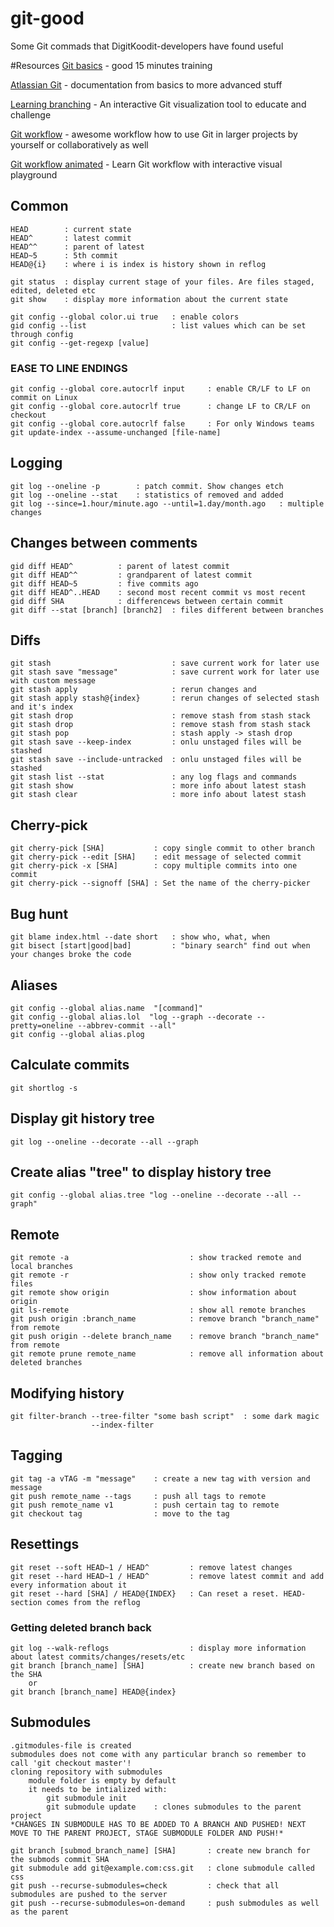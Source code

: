 # git-good
Some Git commads that DigitKoodit-developers have found useful


#Resources 
[Git basics](https://try.github.io/) - good 15 minutes training

[Atlassian Git](https://www.atlassian.com/git) - documentation from basics to more advanced stuff

[Learning branching](https://learngitbranching.js.org/) - An interactive Git visualization tool to educate and challenge

[Git workflow](http://nvie.com/posts/a-successful-git-branching-model/) - awesome workflow how to use Git in larger projects by yourself or collaboratively as well 

[Git workflow animated](https://veerasundar.com/blog/2018/03/gitflow-animated/) - Learn Git workflow with interactive visual playground
  
## Common 
	HEAD 		: current state
	HEAD^		: latest commit
	HEAD^^	    : parent of latest
	HEAD~5	    : 5th commit
	HEAD@{i} 	: where i is index is history shown in reflog

	git status	: display current stage of your files. Are files staged, edited, deleted etc
	git show	: display more information about the current state

	git config --global color.ui true	: enable colors
	gid config --list					: list values which can be set through config
	git config --get-regexp [value]

### EASE TO LINE ENDINGS	
	git config --global core.autocrlf input 	: enable CR/LF to LF on commit on Linux
	git config --global core.autocrlf true		: change LF to CR/LF on checkout
	git config --global core.autocrlf false 	: For only Windows teams
	git update-index --assume-unchanged [file-name]
 
## Logging
	git log --oneline -p	 	: patch commit. Show changes etch 
	git log --oneline --stat	: statistics of removed and added
	git log --since=1.hour/minute.ago --until=1.day/month.ago	: multiple changes 

## Changes between comments
	gid diff HEAD^ 		    : parent of latest commit
	git diff HEAD^^		    : grandparent of latest commit
	git diff HEAD~5		    : five commits ago
	git diff HEAD^..HEAD	: second most recent commit vs most recent
	gid diff SHA	    	: differencews between certain commit
	git diff --stat [branch] [branch2] 	: files different between branches
  
## Diffs 
	git stash						    : save current work for later use
	git stash save "message"		    : save current work for later use with custom message 
	git stash apply					    : rerun changes and 
	git stash apply stash@{index}   	: rerun changes of selected stash and it's index
	git stash drop					    : remove stash from stash stack
	git stash drop				    	: remove stash from stash stack
	git stash pop				    	: stash apply -> stash drop
	git stash save --keep-index	    	: onlu unstaged files will be stashed
	git stash save --include-untracked	: onlu unstaged files will be stashed
	git stash list --stat 		    	: any log flags and commands
	git stash show 		 		    	: more info about latest stash
	git stash clear 		 	    	: more info about latest stash

## Cherry-pick
	git cherry-pick [SHA]			: copy single commit to other branch
	git cherry-pick --edit [SHA]	: edit message of selected commit
	git cherry-pick -x [SHA]		: copy multiple commits into one commit
	git cherry-pick --signoff [SHA]	: Set the name of the cherry-picker

## Bug hunt
	git blame index.html --date short 	: show who, what, when
	git bisect [start|good|bad]	        : "binary search" find out when your changes broke the code

## Aliases
	git config --global alias.name  "[command]"
	git config --global alias.lol  "log --graph --decorate --pretty=oneline --abbrev-commit --all"
	git config --global alias.plog 
  
## Calculate commits 
	git shortlog -s 

## Display git history tree
	git log --oneline --decorate --all --graph

## Create alias "tree" to display history tree
	git config --global alias.tree "log --oneline --decorate --all --graph"

## Remote 
	git remote -a				    		: show tracked remote and local branches
	git remote -r				    		: show only tracked remote files
	git remote show origin			    	: show information about origin
	git ls-remote						    : show all remote branches
	git push origin :branch_name		    : remove branch "branch_name" from remote
	git push origin --delete branch_name	: remove branch "branch_name" from remote
	git remote prune remote_name 	    	: remove all information about deleted branches 

## Modifying history 
	git filter-branch --tree-filter "some bash script" 	: some dark magic
					  --index-filter

## Tagging 
	git tag -a vTAG -m "message"    : create a new tag with version and message
	git push remote_name --tags 	: push all tags to remote 
	git push remote_name v1 		: push certain tag to remote 
	git checkout tag                : move to the tag

## Resettings
	git reset --soft HEAD~1 / HEAD^ 		: remove latest changes 
	git reset --hard HEAD~1 / HEAD^ 		: remove latest commit and add every information about it
	git reset --hard [SHA] / HEAD@{INDEX} 	: Can reset a reset. HEAD-section comes from the reflog

### Getting deleted branch back
	git log --walk-reflogs				    : display more information about latest commits/changes/resets/etc
	git branch [branch_name] [SHA] 	    	: create new branch based on the SHA
		or
	git branch [branch_name] HEAD@{index}
  
## Submodules  
    .gitmodules-file is created
	submodules does not come with any particular branch so remember to call 'git checkout master'!
	cloning repository with submodules
	    module folder is empty by default
		it needs to be intialized with:
		    git submodule init
			git submodule update 	: clones submodules to the parent project
	*CHANGES IN SUBMODULE HAS TO BE ADDED TO A BRANCH AND PUSHED! NEXT MOVE TO THE PARENT PROJECT, STAGE SUBMODULE FOLDER AND PUSH!*

	git branch [submod_branch_name] [SHA]		: create new branch for the submods commit SHA
	git submodule add git@example.com:css.git	: clone submodule called css
	git push --recurse-submodules=check 		: check that all submodules are pushed to the server
	git push --recurse-submodules=on-demand 	: push submodules as well as the parent

